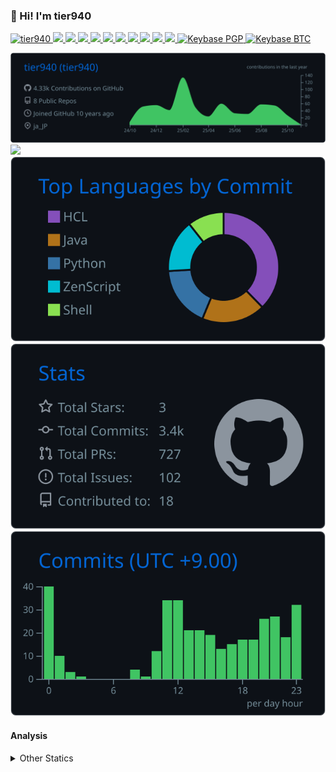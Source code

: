 ### 👋 Hi! I'm tier940

<p align="left"> 
  <a href="https://github.com/tier940/tier940/">
    <img src="https://komarev.com/ghpvc/?username=tier940" alt="tier940" />
  </a>
  <a href="http://twitter.com/tier940">
    <img height="20" src="https://img.shields.io/twitter/follow/tier940?label=Twitter&logo=twitter&style=flat" />
  </a>
  <a href="https://github.com/tier940">
    <img height="20" src="https://img.shields.io/github/followers/tier940?label=follow&logo=github&style=flat" />
  </a>
  <a href="https://www.reddit.com/user/tier940">
    <img height="20" src="https://img.shields.io/reddit/user-karma/combined/tier940?label=Reddit&logo=reddit&style=flat" />
  </a>
  <a href="https://stackoverflow.com/users/17317833/tier940">
    <img height="20" src="https://img.shields.io/stackexchange/stackoverflow/r/17317833?label=StackOverflow&logo=stack-overflow&style=flat" />
  </a>
  <a href="https://zenn.dev/tier940">
    <img height="20" src="https://zenn.badge.nikaera.com/s/tier940/likes" />
  </a>
  <a href="https://zenn.dev/tier940">
    <img height="20" src="https://zenn.badge.nikaera.com/s/tier940/followers" />
  </a>
  <a href="https://zenn.dev/tier940">
    <img height="20" src="https://zenn.badge.nikaera.com/s/tier940/articles" />
  </a>
  <a href="http://qiita.com/tier940">
    <img height="20" src="https://qiita-badge.apiapi.app/s/tier940/posts.svg" />
  </a>
  <a href="http://qiita.com/tier940">
    <img height="20" src="https://qiita-badge.apiapi.app/s/tier940/contributions.svg" />
  </a>
  <a href="https://github.com/tier940/tier940/">
    <img height="20" src="https://github.com/tier940/tier940/actions/workflows/main.yml/badge.svg" />
  </a>
  <a href="https://keybase.io/tier940">
    <img alt="Keybase PGP" src="https://img.shields.io/keybase/pgp/tier940">
  </a>
  <a href="https://keybase.io/tier940">
    <img alt="Keybase BTC" src="https://img.shields.io/keybase/btc/tier940">
  </a>
</p>

[![](https://raw.githubusercontent.com/tier940/tier940/main/profile-summary-card-output/github_dark/0-profile-details.svg)](https://github.com/vn7n24fzkq/github-profile-summary-cards)
[![](https://raw.githubusercontent.com/tier940/tier940/main/profile-summary-card-output/github_dark/1-repos-per-language.svg)](https://github.com/vn7n24fzkq/github-profile-summary-cards) [![](https://raw.githubusercontent.com/tier940/tier940/main/profile-summary-card-output/github_dark/2-most-commit-language.svg)](https://github.com/vn7n24fzkq/github-profile-summary-cards)
[![](https://raw.githubusercontent.com/tier940/tier940/main/profile-summary-card-output/github_dark/3-stats.svg)](https://github.com/vn7n24fzkq/github-profile-summary-cards) [![](https://raw.githubusercontent.com/tier940/tier940/main/profile-summary-card-output/github_dark/4-productive-time.svg)](https://github.com/vn7n24fzkq/github-profile-summary-cards)


#### Analysis
<!-- <img height="150" src="https://github.com/tier940/tier940/blob/master/images/stat.svg" alt="Alternative Text"/> -->

<details>
  <summary>Other Statics</summary>
  <!--START_SECTION:waka-->
![Code Time](http://img.shields.io/badge/Code%20Time-3%2C186%20hrs%2037%20mins-blue)

**🐱 My GitHub Data** 

> 📦 23.2 kB Used in GitHub's Storage 
 > 
> 💼 Opted to Hire
 > 
> 📜 11 Public Repositories 
 > 
> 🔑 2 Private Repositories 
 > 
**I'm an Early 🐤** 

```text
🌞 Morning                1606 commits        ████░░░░░░░░░░░░░░░░░░░░░   15.57 % 
🌆 Daytime                3789 commits        █████████░░░░░░░░░░░░░░░░   36.74 % 
🌃 Evening                3818 commits        █████████░░░░░░░░░░░░░░░░   37.02 % 
🌙 Night                  1099 commits        ███░░░░░░░░░░░░░░░░░░░░░░   10.66 % 
```
📅 **I'm Most Productive on Saturday** 

```text
Monday                   995 commits         ██░░░░░░░░░░░░░░░░░░░░░░░   09.65 % 
Tuesday                  1774 commits        ████░░░░░░░░░░░░░░░░░░░░░   17.20 % 
Wednesday                1213 commits        ███░░░░░░░░░░░░░░░░░░░░░░   11.76 % 
Thursday                 1179 commits        ███░░░░░░░░░░░░░░░░░░░░░░   11.43 % 
Friday                   1321 commits        ███░░░░░░░░░░░░░░░░░░░░░░   12.81 % 
Saturday                 2025 commits        █████░░░░░░░░░░░░░░░░░░░░   19.64 % 
Sunday                   1805 commits        ████░░░░░░░░░░░░░░░░░░░░░   17.50 % 
```


📊 **This Week I Spent My Time On** 

```text
🕑︎ Time Zone: Asia/Tokyo

💬 Programming Languages: 
Other                    26 hrs 33 mins      █████████████████░░░░░░░░   66.70 % 
Java                     5 hrs 8 mins        ███░░░░░░░░░░░░░░░░░░░░░░   12.92 % 
Python                   2 hrs 37 mins       ██░░░░░░░░░░░░░░░░░░░░░░░   06.60 % 
JSON                     2 hrs 28 mins       ██░░░░░░░░░░░░░░░░░░░░░░░   06.22 % 
Markdown                 45 mins             ░░░░░░░░░░░░░░░░░░░░░░░░░   01.90 % 

🔥 Editors: 
Edge                     25 hrs 10 mins      ████████████████░░░░░░░░░   63.20 % 
VS Code                  10 hrs 25 mins      ███████░░░░░░░░░░░░░░░░░░   26.18 % 
Intellijidea             4 hrs 13 mins       ███░░░░░░░░░░░░░░░░░░░░░░   10.62 % 

💻 Operating System: 
Windows                  33 hrs 39 mins      █████████████████████░░░░   84.53 % 
Linux                    6 hrs 9 mins        ████░░░░░░░░░░░░░░░░░░░░░   15.47 % 
```

**I Mostly Code in Java** 

```text
Java                     13 repos            ███████████░░░░░░░░░░░░░░   43.33 % 
ZenScript                3 repos             ██░░░░░░░░░░░░░░░░░░░░░░░   10.00 % 
HTML                     2 repos             ██░░░░░░░░░░░░░░░░░░░░░░░   06.67 % 
Shell                    2 repos             ██░░░░░░░░░░░░░░░░░░░░░░░   06.67 % 
Dockerfile               1 repo              █░░░░░░░░░░░░░░░░░░░░░░░░   03.33 % 
```



**Timeline**

![Lines of Code chart](https://raw.githubusercontent.com/tier940/tier940/main/assets/bar_graph.png)


 Last Updated on 02/02/2024 00:52:34 UTC
<!--END_SECTION:waka-->
</details>
